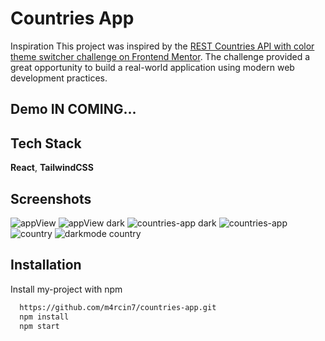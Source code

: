 
# Countries App

Inspiration
This project was inspired by the [REST Countries API with color theme switcher challenge on Frontend Mentor](https://www.frontendmentor.io/challenges/rest-countries-api-with-color-theme-switcher-5cacc469fec04111f7b848ca). The challenge provided a great opportunity to build a real-world application using modern web development practices.

## Demo IN COMING...



## Tech Stack

**React**, **TailwindCSS** 


## Screenshots

![appView](https://github.com/markopersonally/countries-app/assets/120672080/60ccb284-2054-4cc5-a838-d4d411bfd275)
![appView dark](https://github.com/markopersonally/countries-app/assets/120672080/ec718528-a270-450b-9840-aad497ce5b7f)
![countries-app dark](https://github.com/markopersonally/countries-app/assets/120672080/06e395c9-1dbb-484b-bf3b-3e57ee26b237)
![countries-app](https://github.com/markopersonally/countries-app/assets/120672080/7dea8b9c-090c-4c87-9609-e2598df1e024)
![country](https://github.com/markopersonally/countries-app/assets/120672080/34cf5ce8-2b61-49c9-9d85-e30ec240e57b)
![darkmode country](https://github.com/markopersonally/countries-app/assets/120672080/d0d5071c-5de5-4533-8574-63cacff22350)

## Installation

Install my-project with npm

```bash
  https://github.com/m4rcin7/countries-app.git
  npm install
  npm start
```
    
